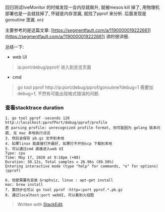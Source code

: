 回归测试liveMonitor 的时候发现一会内存就飙升, 就被mesos kill 掉了, 用物理机部署也是一会就挂掉了, 怀疑是内存泄漏, 就找了pprof 来分析. 后面发现是goroutine 泄漏. orz

主要参考的是这篇文章: [https://segmentfault.com/a/1190000019222661](https://segmentfault.com/a/1190000019222661)
讲的很详细. 

总结一下: 
* web UI
> ip:port/debug/pprof/ 进入到总览页面

* cmd 
> go tool pprof http://ip:port/debug/pprof/goroutine?debug=1 需要加 debug=1, 不然有可能出现格式错误的问题. 

### 查看stacktrace duration
```
1. go tool pprof -seconds 120 http://localhost:pprofPort/debug/pprof/profile 
若 parsing profile: unrecognized profile format, 则可能因为 golang 版本问题, 在 mac 本地执行试试
3. 然后会保存 pb.gz 文件到本地
4. 如果linux 能直接打开最好, 如果打不开则scp 下载到本地
5. 可以通过cmd 直接进入web UI
Type: cpu
Time: May 17, 2020 at 9:18pm (+08)
Duration: 30.12s, Total samples = 26.96s (89.50%)
Entering interactive mode (type "help" for commands, "o" for options)
(pprof) 

6. 但是需要先安装 Graphviz, linux : apt-get install
mac: brew install
7. 第四步也可以 go tool pprof -http=:port pprof.*.pb.gz
8. 通过localhost:port webUI, 可以看到火焰图

```

> Written with [StackEdit](https://stackedit.io/).
<!--stackedit_data:
eyJoaXN0b3J5IjpbMTc3NzM1NTI2NywtMTc0MDczMzkwNiw3OD
Q5ODM0MDcsLTc3NjkzMjY4LDEzMDM1Mzc4NDgsODE0NzIzMTQw
LC05Njk5MzY0MDZdfQ==
-->